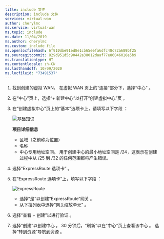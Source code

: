 ```yaml
---
title: include 文件
description: include 文件
services: virtual-wan
author: cherylmc
ms.service: virtual-wan
ms.topic: include
ms.date: 11/04/2019
ms.author: cherylmc
ms.custom: include file
ms.openlocfilehash: 6f910dbe91ed8e1cb65eefa6dfc48c72a689bf25
ms.sourcegitcommit: 829d951d5c90442a38012daaf77e86046018e5b9
ms.translationtype: HT
ms.contentlocale: zh-CN
ms.lasthandoff: 10/09/2020
ms.locfileid: "73491537"
---
```

1. 找到创建的虚拟 WAN。 在虚拟 WAN 页上的“连接”部分下，选择“中心”   。
2. 在“中心”页上，选择“+ 新建中心”以打开“创建虚拟中心”页   。
3. 在“创建虚拟中心”页上的“基本”选项卡上，请填写以下字段   ：

   ![基础知识](./media/virtual-wan-tutorial-er-hub-include/hub1.png "基础")

    **项目详细信息**

   * 区域（之前称为位置）
   * 名称
   * 中心专用地址空间。 用于创建中心的最小地址空间是 /24，这表示在创建过程中从 /25 到 /32 的任何范围都将产生错误。
4. 选择“ExpressRoute 选项卡”  。

5. 在“ExpressRoute 选项卡”上，填写以下字段  ：

   ![ExpressRoute](./media/virtual-wan-tutorial-er-hub-include/hub2.png "ExpressRoute")

   * 选择“是”以创建“ExpressRoute”网关   。
   * 从下拉列表中选择“网关缩放单元”  。
6. 选择“查看 + 创建”以进行验证  。
7. 选择“创建”以创建中心  。 30 分钟后，“刷新”以在“中心”页上查看该中心   。 选择“转到资源”导航到资源  。